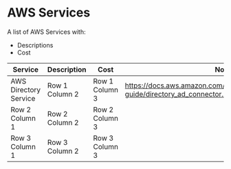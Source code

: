# AWS Services
A list of AWS Services with:

- Descriptions 
- Cost 

            
| Service | Description | Cost | Notes |
| --------------- | --------------- | --------------- |--------------- |
| AWS Directory Service  | Row 1 Column 2 | Row 1 Column 3 | <a href="https://docs.aws.amazon.com/directoryservice/latest/admin-guide/directory_ad_connector.html" target="_blank">https://docs.aws.amazon.com/directoryservice/latest/admin-guide/directory_ad_connector.html</a>  |
| Row 2 Column 1 | Row 2 Column 2 | Row 2 Column 3 |
| Row 3 Column 1 | Row 3 Column 2 | Row 3 Column 3 |
            
